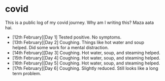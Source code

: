 
[meta]: # (CSS_URL=./style.css)
[meta]: # (DOCUMENT_TITLE=viveknathani)

# covid

This is a public log of my covid journey. Why am I writing this? Maza aata hai.

- [12th February][Day 1] Tested positive. No symptoms. 
- [13th February][Day 2] Coughing. Things like hot water and soup helped. Did some work for a mental distraction.
- [14th February][Day 3] Coughing. Hot water, soup, and steaming helped.
- [15th February][Day 4] Coughing. Hot water, soup, and steaming helped.
- [16th February][Day 5] Coughing. Hot water, soup, and steaming helped.
- [17th February][Day 6] Coughing. Slightly reduced. Still looks like a long term problem. 

